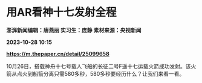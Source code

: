 # 用AR看神十七发射全程
**澎湃新闻编辑：唐燕丽 实习生：庞静 素材来源：央视新闻**

**2023-10-28 10:15**

**https://m.thepaper.cn/detail/25099658**

10月26日，搭载神舟十七号载人飞船的长征二号F遥十七运载火箭成功发射。该火箭从点火到船箭分离只需580多秒，580多秒要经历什么？让我们来看一看。